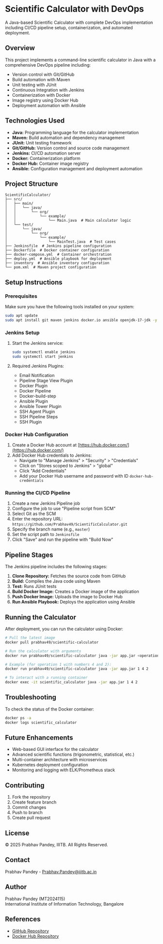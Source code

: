# Scientific Calculator with DevOps

A Java-based Scientific Calculator with complete DevOps implementation including CI/CD pipeline setup, containerization, and automated deployment.

## Overview

This project implements a command-line scientific calculator in Java with a comprehensive DevOps pipeline including:
- Version control with Git/GitHub
- Build automation with Maven
- Unit testing with JUnit
- Continuous Integration with Jenkins
- Containerization with Docker
- Image registry using Docker Hub
- Deployment automation with Ansible

## Technologies Used

- **Java:** Programming language for the calculator implementation
- **Maven:** Build automation and dependency management
- **JUnit:** Unit testing framework
- **Git/GitHub:** Version control and source code management
- **Jenkins:** CI/CD automation server
- **Docker:** Containerization platform
- **Docker Hub:** Container image registry
- **Ansible:** Configuration management and deployment automation

## Project Structure

```
ScientificCalculator/
├── src/
│   ├── main/
│   │   └── java/
│   │       └── org/
│   │           └── example/
│   │               └── Main.java  # Main calculator logic
│   └── test/
│       └── java/
│           └── org/
│               └── example/
│                   └── MainTest.java  # Test cases
├── Jenkinsfile  # Jenkins pipeline configuration
├── Dockerfile  # Docker container configuration
├── docker-compose.yml  # Container orchestration
├── deploy.yml  # Ansible playbook for deployment
├── inventory  # Ansible inventory configuration
└── pom.xml  # Maven project configuration
```

## Setup Instructions

### Prerequisites

Make sure you have the following tools installed on your system:

```bash
sudo apt update
sudo apt install git maven jenkins docker.io ansible openjdk-17-jdk -y
```

### Jenkins Setup

1. Start the Jenkins service:
   ```bash
   sudo systemctl enable jenkins
   sudo systemctl start jenkins
   ```

2. Required Jenkins Plugins:
    - Email Notification
    - Pipeline Stage View Plugin
    - Docker Plugin
    - Docker Pipeline
    - Docker-build-step
    - Ansible Plugin
    - Ansible Tower Plugin
    - SSH Agent Plugin
    - SSH Pipeline Steps
    - SSH Plugin

### Docker Hub Configuration

1. Create a Docker Hub account at [https://hub.docker.com/](https://hub.docker.com/)
2. Add Docker Hub credentials to Jenkins:
    - Navigate to "Manage Jenkins" > "Security" > "Credentials"
    - Click on "Stores scoped to Jenkins" > "global"
    - Click "Add Credentials"
    - Add your Docker Hub username and password with ID `docker-hub-credentials`

### Running the CI/CD Pipeline

1. Create a new Jenkins Pipeline job
2. Configure the job to use "Pipeline script from SCM"
3. Select Git as the SCM
4. Enter the repository URL: `https://github.com/Prabhav49/ScientificCalculator.git`
5. Specify the branch name (e.g., `master`)
6. Set the script path to `Jenkinsfile`
7. Click "Save" and run the pipeline with "Build Now"

## Pipeline Stages

The Jenkins pipeline includes the following stages:

1. **Clone Repository:** Fetches the source code from GitHub
2. **Build:** Compiles the Java code using Maven
3. **Test:** Runs JUnit tests
4. **Build Docker Image:** Creates a Docker image of the application
5. **Push Docker Image:** Uploads the image to Docker Hub
6. **Run Ansible Playbook:** Deploys the application using Ansible

## Running the Calculator

After deployment, you can run the calculator using Docker:

```bash
# Pull the latest image
docker pull prabhav49/scientific-calculator

# Run the calculator with arguments
docker run prabhav49/scientific-calculator java -jar app.jar <operation> <num1> <num2>

# Example (for operation 1 with numbers 4 and 2):
docker run prabhav49/scientific-calculator java -jar app.jar 1 4 2

# To interact with a running container
docker exec -it scientific_calculator java -jar app.jar 1 4 2
```

## Troubleshooting

To check the status of the Docker container:
```bash
docker ps -a
docker logs scientific_calculator
```

## Future Enhancements
- Web-based GUI interface for the calculator
- Advanced scientific functions (trigonometric, statistical, etc.)
- Multi-container architecture with microservices
- Kubernetes deployment configuration
- Monitoring and logging with ELK/Prometheus stack

## Contributing
1. Fork the repository
2. Create feature branch
3. Commit changes
4. Push to branch
5. Create pull request

## License
© 2025 Prabhav Pandey, IIITB. All Rights Reserved.

## Contact
Prabhav Pandey - Prabhav.Pandey@iiitb.ac.in

## Author

Prabhav Pandey (MT2024115)  
International Institute of Information Technology, Bangalore

## References

- [GitHub Repository](https://github.com/Prabhav49/ScientificCalculator)
- [Docker Hub Repository](https://hub.docker.com/r/prabhav49/scientific-calculator)
